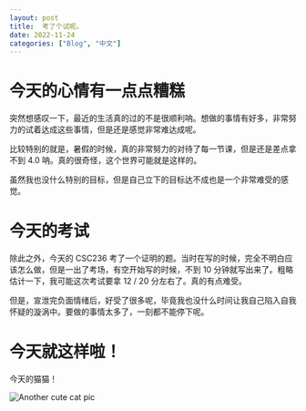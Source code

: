 ```yaml
---
layout: post
title:  考了个试呢。
date: 2022-11-24
categories: ["Blog", "中文"]
---
```


# 今天的心情有一点点糟糕

突然想感叹一下，最近的生活真的过的不是很顺利呐。想做的事情有好多，非常努力的试着达成这些事情，但是还是感觉非常难达成呢。

比较特别的就是，暑假的时候，真的非常努力的对待了每一节课，但是还是差点拿不到 4.0 呐。真的很奇怪，这个世界可能就是这样的。

虽然我也没什么特别的目标，但是自己立下的目标达不成也是一个非常难受的感觉。

# 今天的考试

除此之外，今天的 CSC236 考了一个证明的题。当时在写的时候，完全不明白应该怎么做，但是一出了考场，有空开始写的时候，不到 10 分钟就写出来了。粗略估计一下，我可能这次考试要拿 12 / 20 分左右了。真的有点难受。

但是，宣泄完负面情绪后，好受了很多呢，毕竟我也没什么时间让我自己陷入自我怀疑的漩涡中。要做的事情太多了，一刻都不能停下呢。

# 今天就这样啦！

今天的猫猫！

![Another cute cat pic](https://i.pinimg.com/736x/0b/22/97/0b2297a3c2d1006d93592c295cd4791b.jpg)